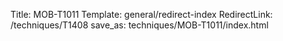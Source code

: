 Title: MOB-T1011
Template: general/redirect-index
RedirectLink: /techniques/T1408
save_as: techniques/MOB-T1011/index.html